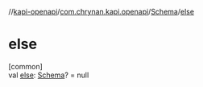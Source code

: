 //[kapi-openapi](../../../index.md)/[com.chrynan.kapi.openapi](../index.md)/[Schema](index.md)/[else](else.md)

# else

[common]\
val [else](else.md): [Schema](index.md)? = null
